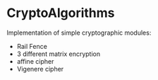 # CryptoAlgorithms

Implementation of simple cryptographic modules:

* Rail Fence
* 3 different matrix encryption
* affine cipher
* Vigenere cipher
